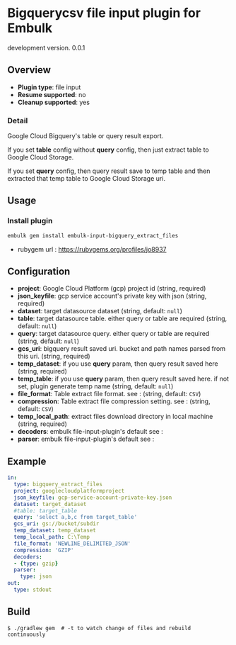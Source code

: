 # Bigquerycsv file input plugin for Embulk

development version. 0.0.1

## Overview

* **Plugin type**: file input
* **Resume supported**: no
* **Cleanup supported**: yes

### Detail

Google Cloud Bigquery's table or query result export.

If you set  **table** config without **query** config, 
then just extract table to Google Cloud Storage.

If you set **query** config,
then query result save to temp table and then extracted that temp table to Google Cloud Storage uri.
   
## Usage

### Install plugin

```bash
embulk gem install embulk-input-bigquery_extract_files
```

* rubygem url : https://rubygems.org/profiles/jo8937


## Configuration

- **project**: Google Cloud Platform (gcp) project id (string, required)
- **json_keyfile**: gcp service account's private key with json (string, required)
- **dataset**: target datasource dataset (string, default: `null`)
- **table**: target datasource table. either query or table are required  (string, default: `null`)
- **query**: target datasource query. either query or table are required  (string, default: `null`)
- **gcs_uri**: bigquery result saved uri. bucket and path names parsed from this uri.  (string, required)
- **temp_dataset**: if you use **query** param, then query result saved here  (string, required)
- **temp_table**: if you use **query** param, then query result saved here. if not set, plugin generate temp name (string, default: `null`)
- **file_format**: Table extract file format. see :  (string, default: `CSV`)
- **compression**: Table extract file compression setting. see :  (string, default: `CSV`)
- **temp_local_path**: extract files download directory in local machine (string, required)
- **decoders**: embulk file-input-plugin's default see : 
- **parser**: embulk file-input-plugin's default see :

## Example

```yaml
in:
  type: bigquery_extract_files
  project: googlecloudplatformproject
  json_keyfile: gcp-service-account-private-key.json
  dataset: target_dataset
  #table: target_table
  query: 'select a,b,c from target_table'
  gcs_uri: gs://bucket/subdir
  temp_dataset: temp_dataset
  temp_local_path: C:\Temp
  file_format: 'NEWLINE_DELIMITED_JSON'
  compression: 'GZIP'
  decoders:
  - {type: gzip}  
  parser:
    type: json
out: 
  type: stdout
```


## Build

```
$ ./gradlew gem  # -t to watch change of files and rebuild continuously
```

